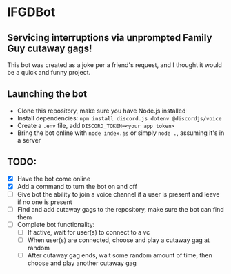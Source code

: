 # IFGDBot
## Servicing interruptions via unprompted Family Guy cutaway gags!
This bot was created as a joke per a friend's request, and I thought it would be a quick and funny project.

## Launching the bot
- Clone this repository, make sure you have Node.js installed
- Install dependencies: `npm install discord.js dotenv @discordjs/voice`
- Create a `.env` file, add `DISCORD_TOKEN=<your app token>`
- Bring the bot online with `node index.js` or simply `node .`, assuming it's in a server

## TODO:
- [x] Have the bot come online
- [x] Add a command to turn the bot on and off
- [ ] Give bot the ability to join a voice channel if a user is present and leave if no one is present
- [ ] Find and add cutaway gags to the repository, make sure the bot can find them
- [ ] Complete bot functionality:
  - [ ] If active, wait for user(s) to connect to a vc
  - [ ] When user(s) are connected, choose and play a cutaway gag at random
  - [ ] After cutaway gag ends, wait some random amount of time, then choose and play another cutaway gag